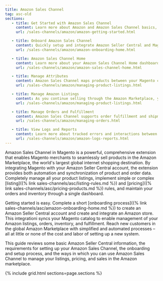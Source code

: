 ```yaml
---
title: Amazon Sales Channel
tag: asc-old
sections:
   - title: Get Started with Amazon Sales Channel
     content: Learn more about Amazon and Amazon Sales Channel basics, key features, best practices, and more.
     url: /sales-channels/amazon/amazon-getting-started.html

   - title: Onboard Amazon Sales Channel
     content: Quickly setup and integrate Amazon Seller Central and Magento with a guided onboarding process. Get your Amazon Sales Channel up and running to start selling.
     url: /sales-channels/amazon/amazon-onboarding-home.html

   - title: Amazon Sales Channel Home
     content: Learn more about your Amazon Sales Channel Home dashboard and options available. Access and manage store configurations, listings, and more.
     url: /sales-channels/amazon/amazon-sales-channel-home.html

   - title: Manage Attributes
     content: Amazon Sales Channel maps products between your Magento catalog and Amazon using product attributes. Learn more about creating, mapping, and managing those attributes.
     url: /sales-channels/amazon/managing-product-listings.html

   - title: Manage Amazon Listings
     content: As you continue selling through the Amazon Marketplace, you may need to update, add, and manage your listings (settings, rules, and pricing). Learn more about reviewing the status and completing updates.
     url: /sales-channels/amazon/managing-product-listings.html

   - title: Manage Orders and Fulfillment
     content: Amazon Sales Channel supports order fulfillment and shipments through Amazon and Magento. Learn more about fulfilling through Amazon, directly through Magento, and order management options.
     url: /sales-channels/amazon/managing-orders.html

   - title: View Logs and Reports
     content: Learn more about tracked errors and interactions between Amazon and Magento.
     url: /sales-channels/amazon/amazon-logs-reports.html
---
```


Amazon Sales Channel in Magento is a powerful, comprehensive extension that enables Magento merchants to seamlessly sell products in the Amazon Marketplace, the world's largest global internet shopping destination. By integrating Magento with your Amazon Seller Central account, the extension provides both automation and synchronization of product and order data. Completely manage all your product listings, implement simple or complex [listing]({% link sales-channels/asc/listing-rules.md %}) and [pricing]({% link sales-channels/asc/pricing-products.md %}) rules, and maintain your orders and inventory through a single dashboard.

Getting started is easy. Complete a short [onboarding process]({% link sales-channels/asc/amazon-onboarding-home.md %}) to create an Amazon Seller Central account and create and integrate an Amazon store. This integrationi syncs your Magento catalog to enable management of your Amazon listings, orders, inventory, and fulfillment. Reach new customers in the global Amazon Marketplace with simplified and automated processes – all at little or none of the cost and labor of setting up a new system.

This guide reviews some basic Amazon Seller Central information, the requirements for setting up your Amazon Sales Channel, the onboarding and setup process, and the ways in which you can use Amazon Sales Channel to manage your listings, pricing, and sales in the Amazon marketplace.

{% include grid.html sections=page.sections %}

